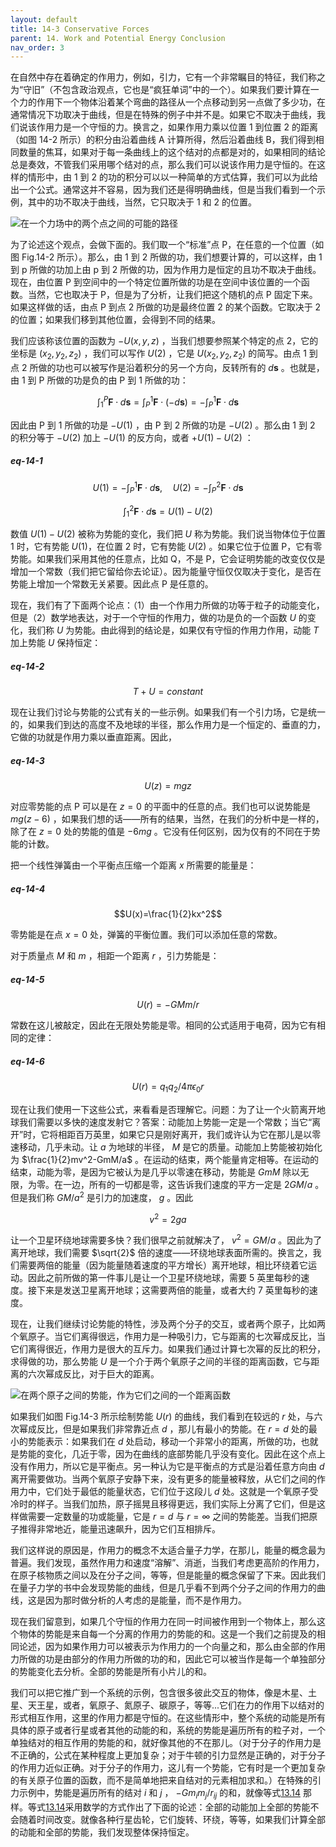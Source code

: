 ```yaml
---
layout: default
title: 14-3 Conservative Forces
parent: 14. Work and Potential Energy Conclusion
nav_order: 3
---
```

在自然中存在着确定的作用力，例如，引力，它有一个非常瞩目的特征，我们称之为“守旧”（不包含政治观点，它也是“疯狂单词”中的一个）。如果我们要计算在一个力的作用下一个物体沿着某个弯曲的路径从一个点移动到另一点做了多少功，在通常情况下功取决于曲线，但是在特殊的例子中并不是。如果它不取决于曲线，我们说该作用力是一个守恒的力。换言之，如果作用力乘以位置 1 到位置 2 的距离（如图 14-2 所示）的积分由沿着曲线 A 计算所得，然后沿着曲线 B，我们得到相同数量的焦耳，如果对于每一条曲线上的这个结对的点都是对的，如果相同的结论总是奏效，不管我们采用哪个结对的点，那么我们可以说该作用力是守恒的。在这样的情形中，由 1 到 2 的功的积分可以以一种简单的方式估算，我们可以为此给出一个公式。通常这并不容易，因为我们还是得明确曲线，但是当我们看到一个示例，其中的功不取决于曲线，当然，它只取决于 1 和 2 的位置。

![在一个力场中的两个点之间的可能的路径](/notes-of-feynman-lectures-on-physics/assets/volume-1/fig-14-2.png)

为了论述这个观点，会做下面的。我们取一个“标准”点 P，在任意的一个位置（如图 Fig.14-2 所示）。那么，由 1 到 2 所做的功，我们想要计算的，可以这样，由 1 到 p 所做的功加上由 p 到 2 所做的功，因为作用力是恒定的且功不取决于曲线。现在，由位置 P 到空间中的一个特定位置所做的功是在空间中该位置的一个函数。当然，它也取决于 P，但是为了分析，让我们把这个随机的点 P 固定下来。如果这样做的话，由点 P 到点 2 所做的功是最终位置 2 的某个函数。它取决于 2 的位置；如果我们移到其他位置，会得到不同的结果。

我们应该称该位置的函数为 $-U(x, y, z)$ ，当我们想要参照某个特定的点 2，它的坐标是 $(x_2, y_2, z_2)$ ，我们可以写作 $U(2)$ ，它是 $U(x_2, y_2, z_2)$ 的简写。由点 1 到点 2 所做的功也可以被写作是沿着积分的另一个方向，反转所有的 $d\boldsymbol{s}$ 。也就是，由 1 到 P 所做的功是负的由 P 到 1 所做的功：

$$\int_1^P\boldsymbol{F}\cdot d\boldsymbol{s}=\int_P^1\boldsymbol{F}\cdot (-d\boldsymbol{s})=-\int_P^1\boldsymbol{F}\cdot d\boldsymbol{s}$$

因此由 P 到 1 所做的功是 $-U(1)$ ，由 P 到 2 所做的功是 $-U(2)$ 。那么由 1 到 2 的积分等于 $-U(2)$ 加上 $-U(1)$ 的反方向，或者 $+U(1)-U(2)$ ：

##### eq-14-1

$$U(1)=-\int_P^1\boldsymbol{F}\cdot d\boldsymbol{s},\quad U(2)=-\int_P^2\boldsymbol{F}\cdot d\boldsymbol{s}$$

$$\int_1^2\boldsymbol{F}\cdot d\boldsymbol{s}=U(1)-U(2)$$

数值 $U(1)-U(2)$ 被称为势能的变化，我们把 $U$ 称为势能。我们说当物体位于位置 1 时，它有势能 $U(1)$，在位置 2 时，它有势能 $U(2)$ 。如果它位于位置 P，它有零势能。如果我们采用其他的任意点，比如 Q，不是 P，它会证明势能的改变仅仅是增加一个常数（我们把它留给你去论证）。因为能量守恒仅仅取决于变化，是否在势能上增加一个常数无关紧要。因此点 P 是任意的。

现在，我们有了下面两个论点：（1）由一个作用力所做的功等于粒子的动能变化，但是（2）数学地表达，对于一个守恒的作用力，做的功是负的一个函数 $U$ 的变化，我们称 $U$ 为势能。由此得到的结论是，如果仅有守恒的作用力作用，动能 $T$ 加上势能 $U$ 保持恒定：

##### eq-14-2

$$T+U=constant$$

现在让我们讨论与势能的公式有关的一些示例。如果我们有一个引力场，它是统一的，如果我们到达的高度不及地球的半径，那么作用力是一个恒定的、垂直的力，它做的功就是作用力乘以垂直距离。因此，

##### eq-14-3

$$U(z)=mgz$$

对应零势能的点 P 可以是在 $z=0$ 的平面中的任意的点。我们也可以说势能是 $mg(z-6)$ ，如果我们想的话——所有的结果，当然，在我们的分析中是一样的，除了在 $z=0$ 处的势能的值是 $-6mg$ 。它没有任何区别，因为仅有的不同在于势能的计数。

把一个线性弹簧由一个平衡点压缩一个距离 $x$ 所需要的能量是：

##### eq-14-4

$$U(x)=\frac{1}{2}kx^2$$

零势能是在点 $x=0$ 处，弹簧的平衡位置。我们可以添加任意的常数。

对于质量点 $M$ 和 $m$ ，相距一个距离 $r$ ，引力势能是：

##### eq-14-5

$$U(r)=-GMm/r$$

常数在这儿被敲定，因此在无限处势能是零。相同的公式适用于电荷，因为它有相同的定律：

##### eq-14-6

$$U(r)=q_1q_2/4\pi\epsilon_0r$$

现在让我们使用一下这些公式，来看看是否理解它。问题：为了让一个火箭离开地球我们需要以多快的速度发射它？答案：动能加上势能一定是一个常数；当它“离开”时，它将相距百万英里，如果它只是刚好离开，我们或许认为它在那儿是以零速移动，几乎未动。让 $a$ 为地球的半径， $M$ 是它的质量。动能加上势能被初始化为 $\frac{1}{2}mv^2-GmM/a$ 。在运动的结束，两个能量肯定相等。在运动的结束，动能为零，是因为它被认为是几乎以零速在移动，势能是 $GmM$ 除以无限，为零。在一边，所有的一切都是零，这告诉我们速度的平方一定是 $2GM/a$ 。但是我们称 $GM/a^2$ 是引力的加速度， $g$ 。因此

$$v^2=2ga$$

让一个卫星环绕地球需要多快？我们很早之前就解决了， $v^2=GM/a$ 。因此为了离开地球，我们需要 $\sqrt{2}$ 倍的速度——环绕地球表面所需的。换言之，我们需要两倍的能量（因为能量随着速度的平方增长）离开地球，相比环绕着它运动。因此之前所做的第一件事儿是让一个卫星环绕地球，需要 5 英里每秒的速度。接下来是发送卫星离开地球；这需要两倍的能量，或者大约 7 英里每秒的速度。

现在，让我们继续讨论势能的特性，涉及两个分子的交互，或者两个原子，比如两个氧原子。当它们离得很远，作用力是一种吸引力，它与距离的七次幂成反比，当它们离得很近，作用力是很大的互斥力。如果我们通过计算七次幂的反比的积分，求得做的功，那么势能 $U$ 是一个介于两个氧原子之间的半径的距离函数，它与距离的六次幂成反比，对于巨大的距离。

![在两个原子之间的势能，作为它们之间的一个距离函数](/notes-of-feynman-lectures-on-physics/assets/volume-1/fig-14-3.png)

如果我们如图 Fig.14-3 所示绘制势能 $U(r)$ 的曲线，我们看到在较远的 $r$ 处，与六次幂成反比，但是如果我们非常靠近点 $d$ ，那儿有最小的势能。在 $r=d$ 处的最小的势能表示：如果我们在 $d$ 处启动，移动一个非常小的距离，所做的功，也就是势能的变化，几近于零，因为在曲线的底部势能几乎没有变化。因此在这个点上没有作用力，所以它是平衡点。另一种认为它是平衡点的方式是沿着任意方向由 $d$ 离开需要做功。当两个氧原子安静下来，没有更多的能量被释放，从它们之间的作用力中，它们处于最低的能量状态，它们位于这段儿 $d$ 处。这就是一个氧原子受冷时的样子。当我们加热，原子摇晃且移得更远，我们实际上分离了它们，但是这样做需要一定数量的功或能量，它是 $r=d$ 与 $r=\infty$ 之间的势能差。当我们把原子推得非常地近，能量迅速飙升，因为它们互相排斥。

我们这样说的原因是，作用力的概念不太适合量子力学，在那儿，能量的概念最为普遍。我们发现，虽然作用力和速度“溶解”、消逝，当我们考虑更高阶的作用力，在原子核物质之间以及在分子之间，等等，但是能量的概念保留了下来。因此我们在量子力学的书中会发现势能的曲线，但是几乎看不到两个分子之间的作用力的曲线，这是因为那时做分析的人考虑的是能量，而不是作用力。

现在我们留意到，如果几个守恒的作用力在同一时间被作用到一个物体上，那么这个物体的势能是来自每一个分离的作用力的势能的和。这是一个我们之前提及的相同论述，因为如果作用力可以被表示为作用力的一个向量之和，那么由全部的作用力所做的功是由部分的作用力所做的功的和，因此它可以被当作是每一个单独部分的势能变化去分析。全部的势能是所有小片儿的和。

我们可以把它推广到一个系统的示例，包含很多彼此交互的物体，像是木星、土星、天王星，或者，氧原子、氮原子、碳原子，等等...它们在力的作用下以结对的形式相互作用，这里的作用力都是守恒的。在这些情形中，整个系统的动能是所有具体的原子或者行星或者其他的动能的和，系统的势能是遍历所有的粒子对，一个单独结对的相互作用的势能的和，就好像其他的不在那儿。（对于分子的作用力是不正确的，公式在某种程度上更加复杂；对于牛顿的引力显然是正确的，对于分子的作用力近似正确。对于分子的作用力，这儿有一个势能，它有时是一个更加复杂的有关原子位置的函数，而不是简单地把来自结对的元素相加求和。）在特殊的引力示例中，势能是遍历所有的结对 $i$ 和 $j$ ， $-Gm_im_j/r_{ij}$ 的和，就像等式[13.14](/volume-1/13-work-and-potential-energy-A/13-3-summation-of-energy.md#eq-13-14) 那样。等式[13.14](/volume-1/13-work-and-potential-energy-A/13-3-summation-of-energy.md#eq-13-14)采用数学的方式作出了下面的论述：全部的动能加上全部的势能不会随着时间改变。就像各种行星齿轮，它们旋转、环绕，等等，如果我们计算全部的动能和全部的势能，我们发现整体保持恒定。
